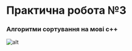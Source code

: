 # Практична робота №3 
### Алгоритми сортування на мові с++
![alt](https://www.google.com/url?sa=i&url=https%3A%2F%2Fnaurok.com.ua%2Fpost%2Fprogramuvannya-unikalne-navchannya-dlya-rozvitku-ta-uspihu&psig=AOvVaw19WyAhfnTMPVRhCzzoVHGF&ust=1695968498091000&source=images&cd=vfe&opi=89978449&ved=0CBEQjhxqFwoTCMDLmpHVzIEDFQAAAAAdAAAAABAD "shih-tzu")
